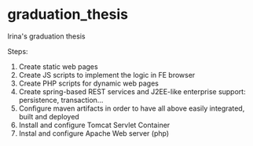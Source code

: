 graduation_thesis
=================

Irina's graduation thesis 

Steps:
1. Create static web pages
2. Create JS scripts to implement the logic in FE browser
3. Create PHP scripts for dynamic web pages
4. Create spring-based REST services and J2EE-like enterprise support: persistence, transaction...
5. Configure maven artifacts in order to have all above easily integrated, built and deployed
6. Install and configure Tomcat Servlet Container
7. Instal and configure Apache Web server (php)

